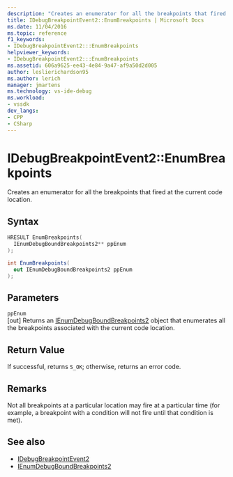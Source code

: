 ```yaml
---
description: "Creates an enumerator for all the breakpoints that fired at the current code location."
title: IDebugBreakpointEvent2::EnumBreakpoints | Microsoft Docs
ms.date: 11/04/2016
ms.topic: reference
f1_keywords:
- IDebugBreakpointEvent2:::EnumBreakpoints
helpviewer_keywords:
- IDebugBreakpointEvent2:::EnumBreakpoints
ms.assetid: 606a9625-ee43-4e84-9a47-af9a50d2d005
author: leslierichardson95
ms.author: lerich
manager: jmartens
ms.technology: vs-ide-debug
ms.workload:
- vssdk
dev_langs:
- CPP
- CSharp
---
```

# IDebugBreakpointEvent2::EnumBreakpoints
Creates an enumerator for all the breakpoints that fired at the current code location.

## Syntax

```cpp
HRESULT EnumBreakpoints(
  IEnumDebugBoundBreakpoints2** ppEnum
);
```

```csharp
int EnumBreakpoints(
  out IEnumDebugBoundBreakpoints2 ppEnum
);
```

## Parameters
`ppEnum`\
[out] Returns an [IEnumDebugBoundBreakpoints2](../../../extensibility/debugger/reference/ienumdebugboundbreakpoints2.md) object that enumerates all the breakpoints associated with the current code location.

## Return Value
 If successful, returns `S_OK`; otherwise, returns an error code.

## Remarks
 Not all breakpoints at a particular location may fire at a particular time (for example, a breakpoint with a condition will not fire until that condition is met).

## See also
- [IDebugBreakpointEvent2](../../../extensibility/debugger/reference/idebugbreakpointevent2.md)
- [IEnumDebugBoundBreakpoints2](../../../extensibility/debugger/reference/ienumdebugboundbreakpoints2.md)
